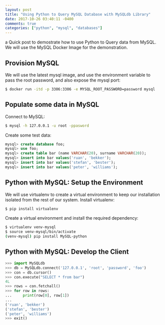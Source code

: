 ```yaml
---
layout: post
title: "Using Python to Query MySQL Database with MySQLdb Library"
date: 2017-10-26 03:40:11 -0400
comments: true
categories: ["python", "mysql", "databases"] 
---
```


a Quick post to demostrate how to use Python to Query data from MySQL. We will use the MySQL Docker Image for the demonstration.

## Provision MySQL

We will use the latest mysql image, and use the environment variable to pass the root password, and also expose the mysql port:

```bash
$ docker run -itd -p 3306:3306 -e MYSQL_ROOT_PASSWORD=password mysql
```

## Populate some data in MySQL

Connect to MySQL:

```bash
$ mysql -h 127.0.0.1 -u root -ppasword
```

Create some test data:

```sql
mysql> create database foo;
mysql> use foo;
mysql> create table bar (name VARCHAR(20), surname VARCHAR(20));
mysql> insert into bar values('ruan', 'bekker');
mysql> insert into bar values('stefan', 'bester');
mysql> insert into bar values('peter', 'williams');
```

## Python with MySQL: Setup the Environment

We will use virtualenv to create a virtual environment to keep our installation isolated from the rest of our system. Install virtualenv:

```bash
$ pip install virtualenv
```

Create a virtual environment and install the required dependency:

```bash
$ virtualenv venv-mysql
$ source venv-mysql/bin/activate
(venv-mysql) pip install MySQL-python
```

## Python with MySQL: Develop the Client

```python
>>> import MySQLdb
>>> db = MySQLdb.connect('127.0.0.1', 'root', 'password', 'foo')
>>> con = db.cursor()
>>> con.execute("SELECT * from bar")
4L
>>> rows = con.fetchall()
>>> for row in rows:
...     print(row[0], row[1])
... 
('ruan', 'bekker')
('stefan', 'bester')
('peter', 'williams')
>>> exit()
```



